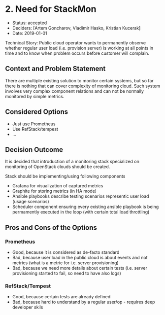 # 2. Need for StackMon

* Status: accepted
* Deciders: [Artem Goncharov, Vladimir Hasko, Kristian Kucerak]
* Date: 2019-01-01

Technical Story: Public cloud operator wants to permanently observe whether
regular user load (i.e. provision server) is working at all points in time and
to know when problem occurs before customer will complain.

## Context and Problem Statement

There are multiple existing solution to monitor certain systems, but so far there 
is nothing that can cover complexity of monitoring cloud. Such system involves very
complex component relations and can not be normally monitored by simple metrics.


## Considered Options

* Just use Prometheus
* Use RefStack/tempest
* ...

## Decision Outcome

It is decided that introduction of a monitoring stack specialized on monitoring of OpenStack clouds should be created.

Stack should be implementing/using following components

* Grafana for visualization of captured metrics
* Graphite for storing metrics (in HA mode)
* Ansible playbooks describe testing scenarios representic user load (usage scenarios)
* Scheduler component ensuring every existing ansible playbook is being permamently executed in the loop (with certain total load throttling)


## Pros and Cons of the Options

### Prometheus

* Good, because it is considered as de-facto standard
* Bad, because user load in the public cloud is about events and not metrics (what is a metric for i.e. server provisioning)
* Bad, because we need more details about certain tests (i.e. server provisioning started to fail, so need to have also logs)

### RefStack/Tempest

* Good, because certain tests are already defined
* Bad, because hard to understand by a regular user/op - requires deep developer skils
